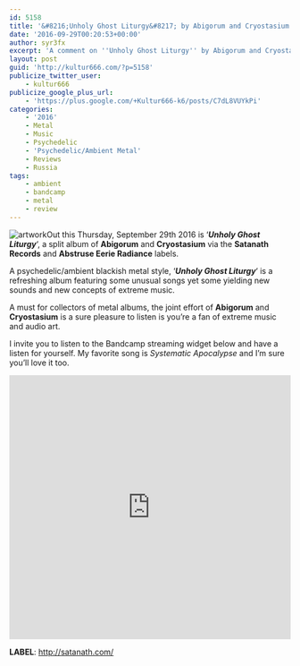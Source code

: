 ```yaml
---
id: 5158
title: '&#8216;Unholy Ghost Liturgy&#8217; by Abigorum and Cryostasium (Split) - A Comment'
date: '2016-09-29T00:20:53+00:00'
author: syr3fx
excerpt: 'A comment on ''Unholy Ghost Liturgy'' by Abigorum and Cryostasium split album (2016)'
layout: post
guid: 'http://kultur666.com/?p=5158'
publicize_twitter_user:
    - kultur666
publicize_google_plus_url:
    - 'https://plus.google.com/+Kultur666-k6/posts/C7dL8VUYkPi'
categories:
    - '2016'
    - Metal
    - Music
    - Psychedelic
    - 'Psychedelic/Ambient Metal'
    - Reviews
    - Russia
tags:
    - ambient
    - bandcamp
    - metal
    - review
---
```


![artwork](http://localhost:8080/wp-content/uploads/2016/09/artwork1.jpg)Out this Thursday, September 29th 2016 is ‘***Unholy Ghost Liturgy***‘, a split album of **Abigorum** and **Cryostasium** via the **Satanath Records** and **Abstruse Eerie Radiance** labels.

A psychedelic/ambient blackish metal style, ‘***Unholy Ghost Liturgy***‘ is a refreshing album featuring some unusual songs yet some yielding new sounds and new concepts of extreme music.

A must for collectors of metal albums, the joint effort of **Abigorum** and **Cryostasium** is a sure pleasure to listen is you’re a fan of extreme music and audio art.

I invite you to listen to the Bandcamp streaming widget below and have a listen for yourself. My favorite song is *Systematic Apocalypse* and I’m sure you’ll love it too.

<iframe style="border: 0; width: 100%; height: 472px;" src="https://bandcamp.com/EmbeddedPlayer/album=490553066/size=large/bgcol=333333/linkcol=e99708/tracklist=false/transparent=true/" seamless></iframe>

**LABEL**: <http://satanath.com/>